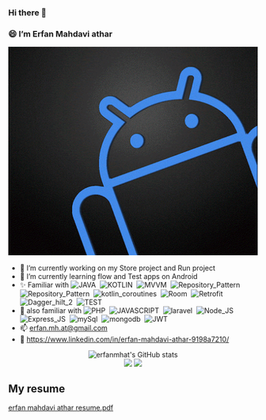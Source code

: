 ### Hi there 👋
### 😄 I’m Erfan Mahdavi athar

<p align="center">
<img src="./android.gif">
</img>
</p>

- 🔭 I’m currently working on my Store project and Run project
- 🌱 I’m currently learning flow and Test apps on Android
- ✨ Familiar with 
![JAVA](https://img.shields.io/badge/-Java-05122A?style=flat&logo=java)&nbsp;
![KOTLIN](https://img.shields.io/badge/-Kotlin-05122A?style=flat&logo=kotlin)&nbsp;
![MVVM](https://img.shields.io/badge/-MVVM-05122A?style=flat&logo=mvvm)&nbsp;
![Repository_Pattern](https://img.shields.io/badge/-Repository_Pattern-05122A?style=flat&logo=Repository_Pattern)&nbsp;
![Repository_Pattern](https://img.shields.io/badge/-Repository_Pattern-05122A?style=flat&logo=Repository_Pattern)&nbsp;
![kotlin_coroutines](https://img.shields.io/badge/-Kotlin_Coroutines-05122A?style=flat&logo=kotlin_coroutines)&nbsp;
![Room](https://img.shields.io/badge/-Room-05122A?style=flat&logo=Room)&nbsp;
![Retrofit](https://img.shields.io/badge/-Retrofit-05122A?style=flat&logo=Retrofit)&nbsp;
![Dagger_hilt_2](https://img.shields.io/badge/-Dagger_hilt_2-05122A?style=flat&logo=Dagger_hilt_2)&nbsp;
![TEST](https://img.shields.io/badge/-Testing-05122A?style=flat&logo=TEST)&nbsp;
- 🌟 also familiar with 
![PHP](https://img.shields.io/badge/-PHP-05122A?style=flat&logo=php)&nbsp;
![JAVASCRIPT](https://img.shields.io/badge/-java_script-05122A?style=flat&logo=JAVASCRIPT)&nbsp;
![laravel](https://img.shields.io/badge/-laravel-05122A?style=flat&logo=laravel)&nbsp;
![Node_JS](https://img.shields.io/badge/-Node_JS-05122A?style=flat&logo=Node_JS)&nbsp;
![Express_JS](https://img.shields.io/badge/-Express_JS-05122A?style=flat&logo=Express_JS)&nbsp;
![mySql](https://img.shields.io/badge/-mySql-05122A?style=flat&logo=mySql)&nbsp;
![mongodb](https://img.shields.io/badge/-mongodb-05122A?style=flat&logo=mongodb)&nbsp;
![JWT](https://img.shields.io/badge/-JWT-05122A?style=flat&logo=JWT)&nbsp;
- 📫 erfan.mh.at@gmail.com
- 🎯 https://www.linkedin.com/in/erfan-mahdavi-athar-9198a7210/

<p align="center">
  <img src="https://github-readme-stats.vercel.app/api?username=erfanmhat&show_icons=true&include_all_commits=true&theme=monokai" alt="erfanmhat's GitHub stats" /><br />
  <img src="https://github-readme-streak-stats.herokuapp.com/?user=erfanmhat&theme=monokai"/>
  <img src="https://github-readme-stats.vercel.app/api/top-langs/?username=erfanmhat&layout=compact&theme=monokai&langs_count=12"/>
</p>

## My resume
[erfan mahdavi athar resume.pdf](https://github.com/erfanmhat/erfanmhat/raw/main/erfanmhat_resume.pdf)
<!--
**erfanmhat/erfanmhat** is a ✨ _special_ ✨ repository because its `README.md` (this file) appears on your GitHub profile.

Here are some ideas to get you started:

- 🔭 I’m currently working on ...
- 🌱 I’m currently learning ...
- 👯 I’m looking to collaborate on ...
- 🤔 I’m looking for help with ...
- 💬 Ask me about ...
- 📫 How to reach me: ...
- 😄 Pronouns: ...
- ⚡ Fun fact: ...
-->
